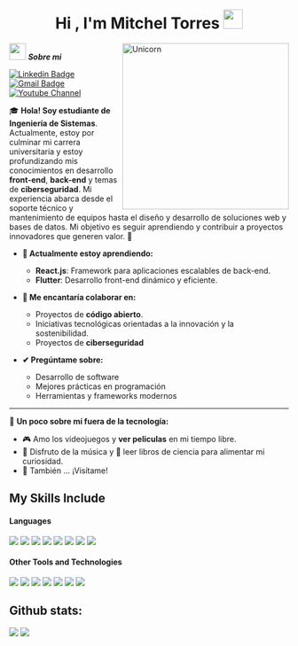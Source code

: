<h1 align="center"><b>Hi , I'm Mitchel Torres </b><img src="https://media.giphy.com/media/hvRJCLFzcasrR4ia7z/giphy.gif" width="35"></h1>
<!--  -->
<img align="right" width=300px alt="Unicorn" src="https://c.tenor.com/GN73MKBawZYAAAAi/busy-cute.gif" />

<img src="https://media.giphy.com/media/ObNTw8Uzwy6KQ/giphy.gif" width="30px">&nbsp;***Sobre mi***
<br> 

[![Linkedin Badge](https://img.shields.io/badge/-MitchelTorres-blue?style=flat-square&logo=Linkedin&logoColor=white&link=https://www.linkedin.com/in/mitcheltorresp/)](https://www.linkedin.com/in/mitcheltorresp/) [![Gmail Badge](https://img.shields.io/badge/-mitchelmrtp@gmail.com-c14438?style=flat-square&logo=Gmail&logoColor=white&link=mailto:mitchelmrtp@gmail.com)](mailto:asterp04@gmail.com) [![Youtube Channel](https://img.shields.io/badge/-Mitchel%20Torres-c14438?style=flat-square&logo=Youtube&link=https://www.youtube.com/@Mitchelmrtp)](https://www.youtube.com/@Mitchelmrtp)


🎓 **Hola! Soy estudiante de Ingeniería de Sistemas**. Actualmente, estoy por culminar mi carrera universitaria y estoy profundizando mis conocimientos en desarrollo **front-end**, **back-end** y temas de **ciberseguridad**. Mi experiencia abarca desde el soporte técnico y mantenimiento de equipos hasta el diseño y desarrollo de soluciones web y bases de datos. Mi objetivo es seguir aprendiendo y contribuir a proyectos innovadores que generen valor. 🚀

- **🌱 Actualmente estoy aprendiendo:**
	- **React.js**: Framework para aplicaciones escalables de back-end.  
	- **Flutter**: Desarrollo front-end dinámico y eficiente.


- **🤝 Me encantaría colaborar en:**

	-   Proyectos de **código abierto**.
	-   Iniciativas tecnológicas orientadas a la innovación y la sostenibilidad.
	-  Proyectos de **ciberseguridad**

- **✔ Pregúntame sobre:**
	- Desarrollo de software
	- Mejores prácticas en programación
	- Herramientas y frameworks modernos

----------

📌 **Un poco sobre mí fuera de la tecnología:**

-   🎮 Amo los videojuegos y **ver peliculas** en mi tiempo libre.
-   🎵 Disfruto de la música y 📖 leer libros de ciencia para alimentar mi curiosidad.
-   👾 También ... ¡Visítame!

## My Skills Include

<h4> Languages </h4>
<span> 
  <img src="https://img.shields.io/badge/react-%2320232a.svg?style=for-the-badge&logo=react&logoColor=%2361DAFB">
    <img src="https://img.shields.io/badge/Flutter-%2302569B.svg?style=for-the-badge&logo=Flutter&logoColor=white">
  <img src="https://img.shields.io/badge/HTML5-E34F26?style=for-the-badge&logo=html5&logoColor=white">
  <img src="https://img.shields.io/badge/JavaScript-F7DF1E?style=for-the-badge&logo=javascript&logoColor=black">
  <img src="https://img.shields.io/badge/Java-ED8B00?style=for-the-badge&logo=java&logoColor=white">
  <img src="https://img.shields.io/badge/python-3670A0?style=for-the-badge&logo=python&logoColor=ffdd54">
   <img src="https://img.shields.io/badge/Kali-Linux-268BEE?style=for-the-badge&logo=kalilinux&logoColor=white">
   <img src="https://img.shields.io/badge/-Arduino-00979D?style=for-the-badge&logo=Arduino&logoColor=white">
 

</span>
<h4> Other Tools and Technologies </h4>
<span>
  <img src="https://img.shields.io/badge/Git-F05032?style=for-the-badge&logo=git&logoColor=white">
  <img src="https://img.shields.io/badge/jira-%230A0FFF.svg?style=for-the-badge&logo=jira&logoColor=white">
  <img src="https://img.shields.io/badge/Notion-%23000000.svg?style=for-the-badge&logo=notion&logoColor=white">
  <img src="https://img.shields.io/badge/node.js-6DA55F?style=for-the-badge&logo=node.js&logoColor=white">
  <img src="https://img.shields.io/badge/MySQL-00000F?style=for-the-badge&logo=mysql&logoColor=white">
    <img src="https://img.shields.io/badge/azure-%230072C6.svg?style=for-the-badge&logo=microsoftazure&logoColor=white">
      <img src="https://img.shields.io/badge/ruby-%23CC342D.svg?style=for-the-badge&logo=ruby&logoColor=white">
</span>


<h2>Github stats:</h2> 

[![](https://github-readme-stats.vercel.app/api?username=Mitchelmrtp&show_icons=true&theme=tokyonight&hide_border=true&locale=en)](https://github.com/Mitchelmrtp)
[![](https://github-readme-streak-stats.herokuapp.com/?user=mitchelmrtp&theme=material-palenight)](https://github.com/Mitchelmrtp)
</div>
